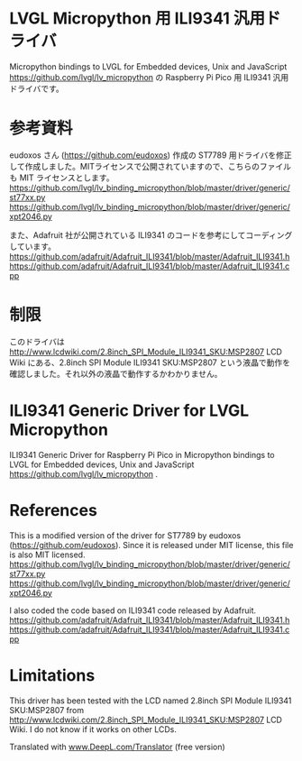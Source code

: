 # LVGL Micropython 用 ILI9341 汎用ドライバ
Micropython bindings to LVGL for Embedded devices, Unix and JavaScript https://github.com/lvgl/lv_micropython の Raspberry Pi Pico 用 ILI9341 汎用ドライバです。

# 参考資料  
eudoxos さん (https://github.com/eudoxos) 作成の ST7789 用ドライバを修正して作成しました。MITライセンスで公開されていますので、こちらのファイルも MIT ライセンスとします。  
https://github.com/lvgl/lv_binding_micropython/blob/master/driver/generic/st77xx.py  
https://github.com/lvgl/lv_binding_micropython/blob/master/driver/generic/xpt2046.py  

また、Adafruit 社が公開されている ILI9341 のコードを参考にしてコーディングしています。
https://github.com/adafruit/Adafruit_ILI9341/blob/master/Adafruit_ILI9341.h  
https://github.com/adafruit/Adafruit_ILI9341/blob/master/Adafruit_ILI9341.cpp  

# 制限
このドライバは http://www.lcdwiki.com/2.8inch_SPI_Module_ILI9341_SKU:MSP2807 LCD Wiki にある、2.8inch SPI Module ILI9341 SKU:MSP2807 という液晶で動作を確認しました。それ以外の液晶で動作するかわかりません。  



# ILI9341 Generic Driver for LVGL Micropython
ILI9341 Generic Driver for Raspberry Pi Pico in Micropython bindings to LVGL for Embedded devices, Unix and JavaScript https://github.com/lvgl/lv_micropython .

# References  
This is a modified version of the driver for ST7789 by eudoxos (https://github.com/eudoxos). Since it is released under MIT license, this file is also MIT licensed.  
https://github.com/lvgl/lv_binding_micropython/blob/master/driver/generic/st77xx.py  
https://github.com/lvgl/lv_binding_micropython/blob/master/driver/generic/xpt2046.py  

I also coded the code based on ILI9341 code released by Adafruit.
https://github.com/adafruit/Adafruit_ILI9341/blob/master/Adafruit_ILI9341.h  
https://github.com/adafruit/Adafruit_ILI9341/blob/master/Adafruit_ILI9341.cpp  

# Limitations
This driver has been tested with the LCD named 2.8inch SPI Module ILI9341 SKU:MSP2807 from http://www.lcdwiki.com/2.8inch_SPI_Module_ILI9341_SKU:MSP2807 LCD Wiki. I do not know if it works on other LCDs.  


Translated with www.DeepL.com/Translator (free version)